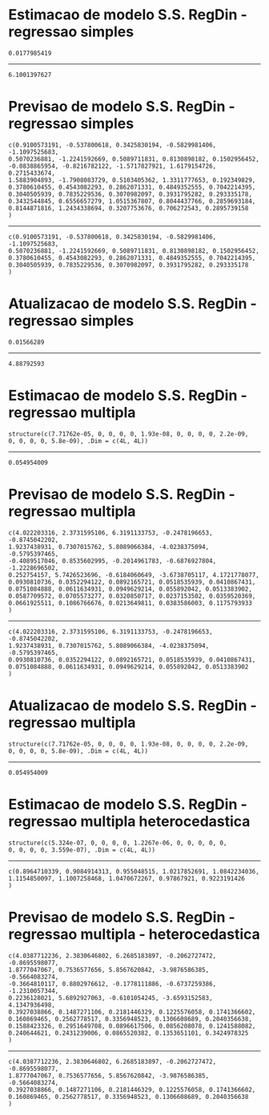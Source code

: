 # Estimacao de modelo S.S. RegDin - regressao simples

    0.0177985419

---

    6.1001397627

# Previsao de modelo S.S. RegDin - regressao simples

    c(0.9100573191, -0.537800618, 0.3425830194, -0.5829981406, -1.1097525683, 
    0.5070236881, -1.2241592669, 0.5089711831, 0.8130898182, 0.1502956452, 
    -0.0838865954, -0.8216782122, -1.5717827921, 1.6179154726, 0.2715433674, 
    1.5883904893, -1.7908083729, 0.5103405362, 1.3311777653, 0.192349829, 
    0.3780610455, 0.4543082293, 0.2862071331, 0.4849352555, 0.7042214395, 
    0.3040505939, 0.7835229536, 0.3070982097, 0.3931795282, 0.293335178, 
    0.3432544845, 0.6556657279, 1.0515367807, 0.8044437766, 0.2859693184, 
    0.8144871816, 1.2434338694, 0.3207753676, 0.706272543, 0.2895739158
    )

---

    c(0.9100573191, -0.537800618, 0.3425830194, -0.5829981406, -1.1097525683, 
    0.5070236881, -1.2241592669, 0.5089711831, 0.8130898182, 0.1502956452, 
    0.3780610455, 0.4543082293, 0.2862071331, 0.4849352555, 0.7042214395, 
    0.3040505939, 0.7835229536, 0.3070982097, 0.3931795282, 0.293335178
    )

# Atualizacao de modelo S.S. RegDin - regressao simples

    0.01566289

---

    4.88792593

# Estimacao de modelo S.S. RegDin - regressao multipla

    structure(c(7.71762e-05, 0, 0, 0, 0, 1.93e-08, 0, 0, 0, 0, 2.2e-09, 
    0, 0, 0, 0, 5.8e-09), .Dim = c(4L, 4L))

---

    0.054954009

# Previsao de modelo S.S. RegDin - regressao multipla

    c(4.022203316, 2.3731595106, 6.3191133753, -0.2478196653, -0.8745042202, 
    1.9237438931, 0.7307015762, 5.8089066384, -4.0238375094, -0.5795397465, 
    -0.4089517046, 0.8535602995, -0.2014961783, -0.6876927804, -1.2228696502, 
    0.252754157, 5.7426523696, -0.6184060649, -3.6738705117, 4.1721778077, 
    0.0930810736, 0.0352294122, 0.0892165721, 0.0518535939, 0.0410867431, 
    0.0751084888, 0.0611634931, 0.0949629214, 0.055892042, 0.0513383902, 
    0.0587709572, 0.0705573277, 0.0320850717, 0.0237153502, 0.0359520369, 
    0.0661925511, 0.1086766676, 0.0213649811, 0.0383586003, 0.1175793933
    )

---

    c(4.022203316, 2.3731595106, 6.3191133753, -0.2478196653, -0.8745042202, 
    1.9237438931, 0.7307015762, 5.8089066384, -4.0238375094, -0.5795397465, 
    0.0930810736, 0.0352294122, 0.0892165721, 0.0518535939, 0.0410867431, 
    0.0751084888, 0.0611634931, 0.0949629214, 0.055892042, 0.0513383902
    )

# Atualizacao de modelo S.S. RegDin - regressao multipla

    structure(c(7.71762e-05, 0, 0, 0, 0, 1.93e-08, 0, 0, 0, 0, 2.2e-09, 
    0, 0, 0, 0, 5.8e-09), .Dim = c(4L, 4L))

---

    0.054954009

# Estimacao de modelo S.S. RegDin - regressao multipla heterocedastica

    structure(c(5.324e-07, 0, 0, 0, 0, 1.2267e-06, 0, 0, 0, 0, 0, 
    0, 0, 0, 0, 3.559e-07), .Dim = c(4L, 4L))

---

    c(0.8964710339, 0.9084914313, 0.955048515, 1.0217852691, 1.0842234036, 
    1.1154850097, 1.1007258468, 1.0470672267, 0.97867921, 0.9223191426
    )

# Previsao de modelo S.S. RegDin - regressao multipla - heterocedastica

    c(4.0387712236, 2.3830646802, 6.2685183897, -0.2062727472, -0.8695598077, 
    1.8777047067, 0.7536577656, 5.8567620842, -3.9876586385, -0.5664083274, 
    -0.3664810117, 0.8802976612, -0.1778111886, -0.6737259386, -1.2310057344, 
    0.2236128021, 5.6892927063, -0.6101054245, -3.6593152583, 4.1347936498, 
    0.3927038866, 0.1487271106, 0.2181446329, 0.1225576058, 0.1741366602, 
    0.160869465, 0.2562778517, 0.3356948523, 0.1306608689, 0.2040356638, 
    0.1588423326, 0.2951649708, 0.0896617506, 0.0856208078, 0.1241588082, 
    0.240644621, 0.2431239006, 0.0865520382, 0.1353651101, 0.3424978325
    )

---

    c(4.0387712236, 2.3830646802, 6.2685183897, -0.2062727472, -0.8695598077, 
    1.8777047067, 0.7536577656, 5.8567620842, -3.9876586385, -0.5664083274, 
    0.3927038866, 0.1487271106, 0.2181446329, 0.1225576058, 0.1741366602, 
    0.160869465, 0.2562778517, 0.3356948523, 0.1306608689, 0.2040356638
    )

